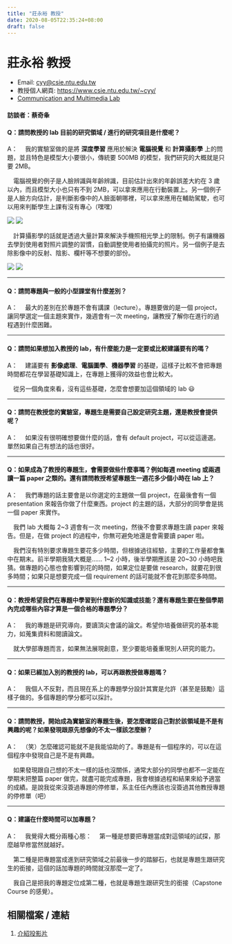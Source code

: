 ```yaml
---
title: "莊永裕 教授"
date: 2020-08-05T22:35:24+08:00
draft: false
---
```

# 莊永裕 教授

- Email: [cyy@csie.ntu.edu.tw](mailto:cyy@csie.ntu.edu.tw)
- 教授個人網頁: https://www.csie.ntu.edu.tw/~cyy/
- [Communication and Multimedia Lab](http://www.cmlab.csie.ntu.edu.tw/new_cml_website/index.php)

#### 訪談者：蔡奇夆

#### Q：請問教授的 lab 目前的研究領域 / 進行的研究項目是什麼呢？

A：
　我的實驗室做的是將 **深度學習** 應用於解決 **電腦視覺** 和 **計算攝影學** 上的問題，並且特色是模型大小要很小，傳統要 500MB 的模型，我們研究的大概就是只要 2MB。

　電腦視覺的例子是人臉辨識與年齡辨識，目前估計出來的年齡誤差大約在 3 歲以內，而且模型大小也只有不到 2MB，可以拿來應用在行動裝置上。另一個例子是人臉方向估計，是判斷影像中的人臉面朝哪裡，可以拿來應用在輔助駕駛，也可以用來判斷學生上課有沒有專心（嘿嘿）

![](https://i.imgur.com/NBnNXak.png)
![](https://i.imgur.com/rd3CpoJ.png)

　計算攝影學的話就是透過大量計算來解決手機照相光學上的限制。例子有讓機器去學到使用者對照片調整的習慣，自動調整使用者拍攝完的照片。另一個例子是去除影像中的反射、陰影、欄杆等不想要的部份。

![](https://i.imgur.com/uHoWnTf.png)
![](https://i.imgur.com/MPxwfvl.png)



---

#### Q：請問專題與一般的小型課堂有什麼差別？

A：
　最大的差別在於專題不會有講課（lecture）。專題要做的是一個 project，讓同學選定一個主題來實作，幾週會有一次 meeting，讓教授了解你在進行的過程遇到什麼困難。

---

#### Q：請問如果想加入教授的 lab，有什麼能力是一定要或比較建議要有的嗎？

A：
　建議要有 **影像處理**、**電腦圖學**、**機器學習** 的基礎，這樣子比較不會把專題時間都花在學習基礎知識上，在專題上獲得的效益也會比較大。

　從另一個角度來看，沒有這些基礎，怎麼會想要加這個領域的 lab :smiley: 

---

#### Q：請問在教授您的實驗室，專題生是需要自己設定研究主題，還是教授會提供呢？

A：
　如果沒有很明確想要做什麼的話，會有 default project，可以從這邊選。單然如果自己有想法的話也很好。

---

#### Q：如果成為了教授的專題生，會需要做些什麼事嗎？例如每週 meeting 或兩週讀一篇 paper 之類的。還有請問教授希望專題生一週花多少個小時在 lab 上？

A：
　我們專題的話主要會是以你選定的主題做一個 project，在最後會有一個 presentation 來報告你做了什麼東西。project 的主題的話，大部分的同學會是挑一個 paper 來實作。

　我們 lab 大概每 2~3 週會有一次 meeting，然後不會要求專題生讀 paper 來報告。但是，在做 project 的過程中，你無可避免地還是會需要讀 paper 啦。

　我們沒有特別要求專題生要花多少時間，但根據過往經驗，主要的工作量都會集中在期末。前半學期我猜大概是…… 1~2 小時，後半學期應該是 20~30 小時吧我猜。做專題的心態也會影響到花的時間，如果定位是要做 research，就要花到很多時間；如果只是想要完成一個 requirement 的話可能就不會花到那麼多時間。

---

#### Q：教授希望我們在專題中學習到什麼新的知識或技能？還有專題生要在整個學期內完成哪些內容才算是一個合格的專題學分？

A：
　我的專題是研究導向，要讀頂尖會議的論文。希望你培養做研究的基本能力，如蒐集資料和閱讀論文。

　就大學部專題而言，如果無法展現創意，至少要能培養重現別人研究的能力。

---

#### Q：如果已經加入別的教授的 lab，可以再跟教授做專題嗎？

A：
　我個人不反對，而且現在系上的專題學分設計其實是允許（甚至是鼓勵）這樣子做的。多個專題的學分都可以採計。

---

#### Q：請問教授，開始成為實驗室的專題生後，要怎麼確認自己對於該領域是不是有興趣的呢？如果發現跟原先想像的不太一樣該怎麼辦？

A：
　（笑）怎麼確認可能就不是我能協助的了。專題是有一個程序的，可以在這個程序中發現自己是不是有興趣。

　如果發現跟自己想的不太一樣的話也沒關係，通常大部分的同學也都不一定能在學期末把整篇 paper 做完，就盡可能完成專題，我會根據過程和結果來給予適當的成績。是說我從來沒簽過專題的停修單，系主任任內應該也沒簽過其他教授專題的停修單（吧）

---

#### Q：建議在什麼時間可以加專題？

A：
　我覺得大概分兩種心態：
　第一種是想要把專題當成對這領域的試探，那麼越早修當然就越好。

　第二種是把專題當成進到研究領域之前最後一步的踏腳石，也就是專題生跟研究生的銜接，這個的話加專題的時間就沒那麼一定了。

　我自己是把我的專題定位成第二種，也就是專題生跟研究生的銜接（Capstone Course 的感覺）。

## 相關檔案 / 連結

1. [介紹投影片](https://www.dropbox.com/s/gswlw9fc6t31o6g/special_project2020.pptx?dl=0)
